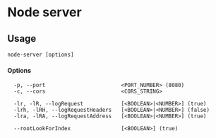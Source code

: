 # Node server

## Usage

`node-server [options]`

#### Options

```
  -p, --port                        <PORT_NUMBER> (8080)
  -c, --cors                        <CORS_STRING>

  -lr, -lR, --logRequest            [<BOOLEAN>|<NUMBER>] (true)
  -lrh, -lRH, --logRequestHeaders   [<BOOLEAN>|<NUMBER>] (false)
  -lra, -lRA, --logRequestAddress   [<BOOLEAN>|<NUMBER>] (true)

  --rootLookForIndex                [<BOOLEAN>] (true)
```

